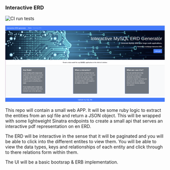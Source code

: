 ### Interactive ERD

![CI run tests](https://github.com/Roakz/interactive-erd/workflows/CI%20run%20tests/badge.svg?event=push)

![Example of the ui](./public/vision.png)

This repo will contain a small web APP. It will be some ruby logic to extract the entities from an sql file and return a JSON object. This will be wrapped with some lightweight Sinatra endpoints to create a small api that serves an interactive pdf representation on en ERD.

The ERD will be interactive in the sense that it will be paginated and you will be able to click into the different entites to view them. You will be able to view the data types, keys and relationships of each entity and click through to there relations form within them.

The UI will be a basic bootsrap & ERB implementation.

